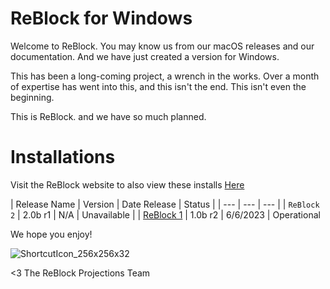 # ReBlock for Windows

Welcome to ReBlock. You may know us from our macOS releases and our documentation. And we have just created a version for Windows.

This has been a long-coming project, a wrench in the works. Over a month of expertise has went into this, and this isn't the end. This isn't even the beginning. 

This is ReBlock. and we have so much planned.

# Installations

Visit the ReBlock website to also view these installs [Here](https://www.sites.google.com/reblock/win/installations)

| Release Name | Version | Date Release | Status |
| --- | --- | --- |
| `ReBlock 2` | 2.0b r1 | N/A | Unavailable |
| [ReBlock 1](https://www.github.com/yourworstnightmare1/ReBlock-for-Windows/raw/main/ReBlockWin_1.0b_build2.zip) | 1.0b r2 | 6/6/2023 | Operational

We hope you enjoy!

![ShortcutIcon_256x256x32](https://github.com/yourworstnightmare1/ReBlock-for-Windows/assets/134671973/0bc406e2-cd8e-4f60-b326-dc3b9a63fae9)


<3 The ReBlock Projections Team

